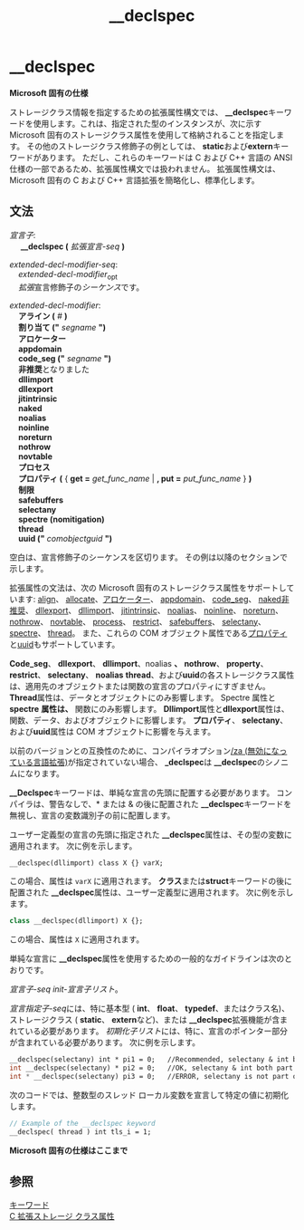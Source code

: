 ﻿---
title: __declspec
ms.date: 03/21/2019
f1_keywords:
- __declspec_cpp
- __declspec
- _declspec
helpviewer_keywords:
- __declspec keyword [C++]
ms.openlocfilehash: e0c99ea9379aa6e29096250e8bd36ce3d4f183e8
ms.sourcegitcommit: 857fa6b530224fa6c18675138043aba9aa0619fb
ms.translationtype: MT
ms.contentlocale: ja-JP
ms.lasthandoff: 03/24/2020
ms.locfileid: "80180226"
---
# <a name="__declspec"></a>__declspec

**Microsoft 固有の仕様**

ストレージクラス情報を指定するための拡張属性構文では、 **__declspec**キーワードを使用します。これは、指定された型のインスタンスが、次に示す Microsoft 固有のストレージクラス属性を使用して格納されることを指定します。 その他のストレージクラス修飾子の例としては、 **static**および**extern**キーワードがあります。 ただし、これらのキーワードは C および C++ 言語の ANSI 仕様の一部であるため、拡張属性構文では扱われません。 拡張属性構文は、Microsoft 固有の C および C++ 言語拡張を簡略化し、標準化します。

## <a name="grammar"></a>文法

*宣言子*:<br/>
&nbsp;&nbsp;&nbsp;&nbsp; **__declspec (** *拡張宣言-seq* **)**

*extended-decl-modifier-seq*:<br/>
&nbsp;&nbsp;&nbsp;&nbsp;*extended-decl-modifier*<sub>opt</sub><br/>
&nbsp;&nbsp;&nbsp;&nbsp;*拡張*宣言修飾子の*シーケンス*です。

*extended-decl-modifier*:<br/>
&nbsp;&nbsp;&nbsp;&nbsp;**アライン (** *#* **)**<br/>
&nbsp;&nbsp;&nbsp;&nbsp;**割り当て ("** *segname* **")**<br/>
&nbsp;&nbsp;&nbsp;&nbsp;**アロケーター**<br/>
&nbsp;&nbsp;&nbsp;&nbsp;**appdomain**<br/>
&nbsp;&nbsp;&nbsp;&nbsp;**code_seg ("** *segname* **")**<br/>
&nbsp;&nbsp;&nbsp;&nbsp;**非推奨**となりました<br/>
&nbsp;&nbsp;&nbsp;&nbsp;**dllimport**<br/>
&nbsp;&nbsp;&nbsp;&nbsp;**dllexport**<br/>
&nbsp;&nbsp;&nbsp;&nbsp;**jitintrinsic**<br/>
&nbsp;&nbsp;&nbsp;&nbsp;**naked**<br/>
&nbsp;&nbsp;&nbsp;&nbsp;**noalias**<br/>
&nbsp;&nbsp;&nbsp;&nbsp;**noinline**<br/>
&nbsp;&nbsp;&nbsp;&nbsp;**noreturn**<br/>
&nbsp;&nbsp;&nbsp;&nbsp;**nothrow**<br/>
&nbsp;&nbsp;&nbsp;&nbsp;**novtable**<br/>
&nbsp;&nbsp;&nbsp;&nbsp;**プロセス**<br/>
&nbsp;&nbsp;&nbsp;&nbsp;**プロパティ (** { **get =** _get_func_name_ &#124; **, put =** _put_func_name_ } **)**<br/>
&nbsp;&nbsp;&nbsp;&nbsp;**制限**<br/>
&nbsp;&nbsp;&nbsp;&nbsp;**safebuffers**<br/>
&nbsp;&nbsp;&nbsp;&nbsp;**selectany**<br/>
&nbsp;&nbsp;&nbsp;&nbsp;**spectre (nomitigation)**<br/>
&nbsp;&nbsp;&nbsp;&nbsp;**thread**<br/>
&nbsp;&nbsp;&nbsp;&nbsp;**uuid ("** *comobjectguid* **")**

空白は、宣言修飾子のシーケンスを区切ります。 その例は以降のセクションで示します。

拡張属性の文法は、次の Microsoft 固有のストレージクラス属性をサポートしています: [align](../cpp/align-cpp.md)、 [allocate](../cpp/allocate.md)、[アロケーター](../cpp/allocator.md)、 [appdomain](../cpp/appdomain.md)、 [code_seg](../cpp/code-seg-declspec.md)、 [naked](../cpp/naked-cpp.md)[非推奨](../cpp/deprecated-cpp.md)、 [dllexport](../cpp/dllexport-dllimport.md)、 [dllimport](../cpp/dllexport-dllimport.md)、 [jitintrinsic](../cpp/jitintrinsic.md)、 [noalias](../cpp/noalias.md)、 [noinline](../cpp/noinline.md)、 [noreturn](../cpp/noreturn.md)、 [nothrow](../cpp/nothrow-cpp.md)、 [novtable](../cpp/novtable.md)、 [process](../cpp/process.md)、 [restrict](../cpp/restrict.md)、 [safebuffers](../cpp/safebuffers.md)、 [selectany](../cpp/selectany.md)、 [spectre](../cpp/spectre.md)、 [thread](../cpp/thread.md)。 また、これらの COM オブジェクト属性である[プロパティ](../cpp/property-cpp.md)と[uuid](../cpp/uuid-cpp.md)もサポートしています。

**Code_seg**、 **dllexport**、 **dllimport**、noalias **、** **nothrow**、 **property**、 **restrict**、 **selectany**、 **noalias** **thread**、および**uuid**の各ストレージクラス属性は、適用先のオブジェクトまたは関数の宣言のプロパティにすぎません。 **Thread**属性は、データとオブジェクトにのみ影響します。 Spectre 属性と**spectre** **属性は、** 関数にのみ影響します。 **Dllimport**属性と**dllexport**属性は、関数、データ、およびオブジェクトに影響します。 **プロパティ**、 **selectany**、および**uuid**属性は COM オブジェクトに影響を与えます。

以前のバージョンとの互換性のために、コンパイラオプション[/za \(無効になっている言語拡張)](../build/reference/za-ze-disable-language-extensions.md)が指定されていない場合、 **_declspec**は **__declspec**のシノニムになります。

**__Declspec**キーワードは、単純な宣言の先頭に配置する必要があります。 コンパイラは、警告なしで、* または & の後に配置された **__declspec**キーワードを無視し、宣言の変数識別子の前に配置します。

ユーザー定義型の宣言の先頭に指定された **__declspec**属性は、その型の変数に適用されます。 次に例を示します。

```cpp
__declspec(dllimport) class X {} varX;
```

この場合、属性は `varX` に適用されます。 **クラス**または**struct**キーワードの後に配置された **__declspec**属性は、ユーザー定義型に適用されます。 次に例を示します。

```cpp
class __declspec(dllimport) X {};
```

この場合、属性は `X` に適用されます。

単純な宣言に **__declspec**属性を使用するための一般的なガイドラインは次のとおりです。

*宣言子-seq* *init-宣言子リスト*。

*宣言指定子-seq*には、特に基本型 ( **int**、 **float**、 **typedef**、またはクラス名)、ストレージクラス ( **static**、 **extern**など)、または **__declspec**拡張機能が含まれている必要があります。 *初期化子リスト*には、特に、宣言のポインター部分が含まれている必要があります。 次に例を示します。

```cpp
__declspec(selectany) int * pi1 = 0;   //Recommended, selectany & int both part of decl-specifier
int __declspec(selectany) * pi2 = 0;   //OK, selectany & int both part of decl-specifier
int * __declspec(selectany) pi3 = 0;   //ERROR, selectany is not part of a declarator
```

次のコードでは、整数型のスレッド ローカル変数を宣言して特定の値に初期化します。

```cpp
// Example of the __declspec keyword
__declspec( thread ) int tls_i = 1;
```

**Microsoft 固有の仕様はここまで**

## <a name="see-also"></a>参照

[キーワード](../cpp/keywords-cpp.md)<br/>
[C 拡張ストレージ クラス属性](../c-language/c-extended-storage-class-attributes.md)
